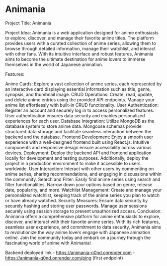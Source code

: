 # Animania

Project Title: Animania

Project Idea:
Animania is a web application designed for anime enthusiasts to explore, discover, and manage their favorite anime titles. The platform provides users with a curated collection of anime series, allowing them to browse through detailed information, manage their watchlist, and interact with other fans. With its intuitive interface and robust features, Animania aims to become the ultimate destination for anime lovers to immerse themselves in the world of Japanese animation.

Features:

Anime Cards: Explore a vast collection of anime series, each represented by an interactive card displaying essential information such as title, genre, synopsis, and thumbnail image.
CRUD Operations: Create, read, update, and delete anime entries using the provided API endpoints. Manage your anime list effortlessly with built-in CRUD functionality.
User Authentication: Register an account and securely log in to access personalized features. User authentication ensures data security and enables personalized experiences for each user.
Database Integration: Utilize MongoDB as the database system to store anime data. Mongoose schemas provide structured data storage and facilitate seamless interaction between the backend and the database.
Frontend Development: Enjoy a smooth user experience with a well-designed frontend built using React.js. Intuitive components and responsive design ensure accessibility across various devices.
Deployment: Deploy the backend API and frontend application locally for development and testing purposes. Additionally, deploy the project in a production environment to make it accessible to users worldwide.
User Interaction: Interact with other users by commenting on anime series, sharing recommendations, and engaging in discussions within the community.
Search and Filter: Easily find anime series using search and filter functionalities. Narrow down your options based on genre, release date, popularity, and more.
Watchlist Management: Create and manage your personalized watchlist, keeping track of the anime series you plan to watch or have already watched.
Security Measures: Ensure data security by securely hashing and storing user passwords. Manage user sessions securely using session storage to prevent unauthorized access.
Conclusion:
Animania offers a comprehensive platform for anime enthusiasts to explore, discover, and interact with their favorite anime series. With its rich features, seamless user experience, and commitment to data security, Animania aims to revolutionize the way anime lovers engage with Japanese animation online. Join the community today and embark on a journey through the fascinating world of anime with Animania!

Backend deployed link - https://animania-q0nd.onrender.com
                      - https://animania-q0nd.onrender.com/ping (first endpoint)